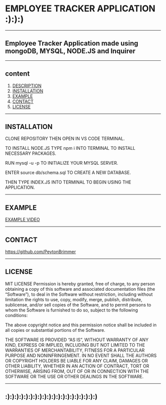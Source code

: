 # EMPLOYEE TRACKER APPLICATION :):):)
________________
## Employee Tracker Application made using mongoDB, MYSQL, NODE.JS and Inquirer
___________________________
## content

1. [DESCRIPTION](#DESCRIPTION)
1. [INSTALLATION](#INSTALLATION)
1. [EXAMPLE](#EXAMPLE)
1. [CONTACT](#CONTACT)
1. [LICENSE](#LICENSE)
___________________________
## INSTALLATION
CLONE REPOSITORY THEN OPEN IN VS CODE TERMINAL.

TO INSTALL NODE.JS TYPE npm i INTO TERMINAL TO INSTALL NECESSARY PACKAGES.
 
 RUN mysql -u -p TO INITIALIZE YOUR MYSQL SERVER.
 
  ENTER source db/schema.sql TO CREATE A NEW DATABASE. 
  
  THEN TYPE INDEX.JS INTO TERMINAL TO BEGIN USING THE APPLICATION.
__________________________
## EXAMPLE 
[EXAMPLE VIDEO]()
___________________________
## CONTACT 
https://github.com/PeytonBrimmer


___________________________________________
## LICENSE 
MIT LICENSE
Permission is hereby granted, free of charge, to any person obtaining a copy of this software and associated documentation files (the “Software”), to deal in the Software without restriction, including without limitation the rights to use, copy, modify, merge, publish, distribute, sublicense, and/or sell copies of the Software, and to permit persons to whom the Software is furnished to do so, subject to the following conditions:

The above copyright notice and this permission notice shall be included in all copies or substantial portions of the Software.

THE SOFTWARE IS PROVIDED “AS IS”, WITHOUT WARRANTY OF ANY KIND, EXPRESS OR IMPLIED, INCLUDING BUT NOT LIMITED TO THE WARRANTIES OF MERCHANTABILITY, FITNESS FOR A PARTICULAR PURPOSE AND NONINFRINGEMENT. IN NO EVENT SHALL THE AUTHORS OR COPYRIGHT HOLDERS BE LIABLE FOR ANY CLAIM, DAMAGES OR OTHER LIABILITY, WHETHER IN AN ACTION OF CONTRACT, TORT OR OTHERWISE, ARISING FROM, OUT OF OR IN CONNECTION WITH THE SOFTWARE OR THE USE OR OTHER DEALINGS IN THE SOFTWARE.
__________________________
## :):):):):):):):):):):):):):):):):):):):)
